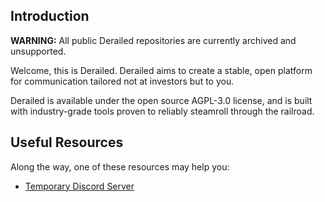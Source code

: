 ## Introduction

**WARNING:** All public Derailed repositories are currently archived and unsupported.

Welcome, this is Derailed. Derailed aims to create a stable,
open platform for communication tailored not at investors but to you.

Derailed is available under the open source AGPL-3.0 license, and
is built with industry-grade tools proven to reliably
steamroll through the railroad.

## Useful Resources

Along the way, one of these resources may help you:

- [Temporary Discord Server](https://discord.gg/8fYVNRxRDc)
